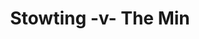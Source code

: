 ---
year: "1991"
serialNumber: "0138" 
game: "Stowting"
title: "Stowting -v- The Min"
gameLocation: "Stowting Common"
gameDate: "1991"
result: ""
resultType: ""
type: "game"
---